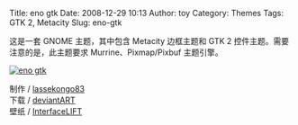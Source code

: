 Title: eno gtk
Date: 2008-12-29 10:13
Author: toy
Category: Themes
Tags: GTK 2, Metacity
Slug: eno-gtk

这是一套 GNOME 主题，其中包含 Metacity 边框主题和 GTK 2
控件主题。需要注意的是，此主题要求 Murrine、Pixmap/Pixbuf 主题引擎。

[![eno
gtk](http://i.linuxtoy.org/images/2008/12/eno_gtk-thumb.jpg)](http://i.linuxtoy.org/images/2008/12/eno_gtk.jpg)

制作 / [lassekongo83](http://lassekongo83.deviantart.com/)  
下载 /
[deviantART](http://lassekongo83.deviantart.com/art/eno-gtk-107641690)  
壁纸 /
[InterfaceLIFT](http://interfacelift.com/wallpaper_beta/details/1697/badacsony.html)
